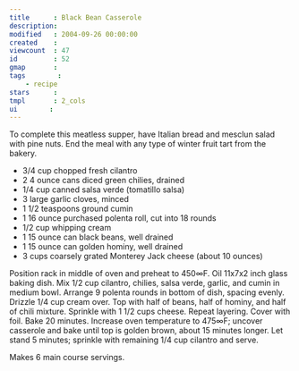 ```yaml
---
title      : Black Bean Casserole
description: 
modified   : 2004-09-26 00:00:00
created    : 
viewcount  : 47
id         : 52
gmap       : 
tags        :
    - recipe
stars      : 
tmpl       : 2_cols
ui        : 
---
```


To complete this meatless supper, have Italian bread and mesclun salad with pine nuts. End the meal with any type of winter fruit tart from the bakery.
 
* 3/4 cup chopped fresh cilantro
* 2	4 ounce cans diced green chilies, drained
* 1/4 cup canned salsa verde (tomatillo salsa) 
* 3	large garlic cloves, minced
* 1 1/2	teaspoons ground cumin
* 1	16 ounce purchased polenta roll, cut into 18 rounds
* 1/2 cup whipping cream
* 1	15 ounce can black beans, well drained
* 1	15 ounce can golden hominy, well drained
* 3	cups coarsely grated Monterey Jack cheese (about 10 ounces)

Position rack in middle of oven and preheat to 450∞F. Oil 11x7x2 inch glass baking dish. Mix 1/2 cup cilantro, chilies, salsa verde, garlic, and cumin in medium bowl. Arrange 9 polenta rounds in bottom of dish, spacing evenly. Drizzle 1/4 cup cream over. Top with half of beans, half of hominy, and half of chili mixture. Sprinkle with 1 1/2 cups cheese. Repeat layering. Cover with foil. Bake 20 minutes. Increase oven temperature to 475∞F; uncover casserole and bake until top is golden brown, about 15 minutes longer. Let stand 5 minutes; sprinkle with remaining 1/4 cup cilantro and serve.
 
Makes 6 main course servings.
